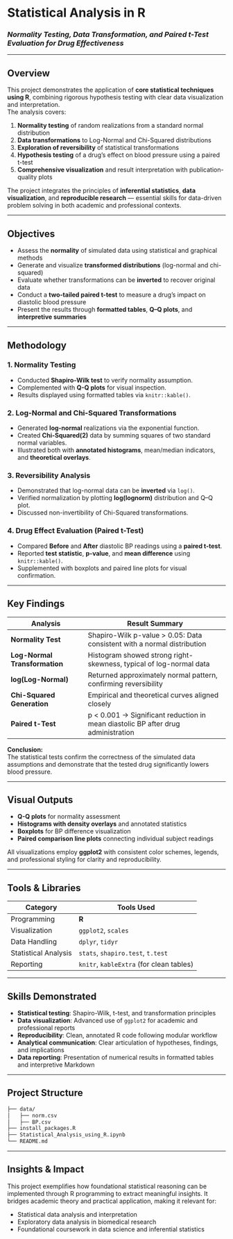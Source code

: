 # Statistical Analysis in R  
### *Normality Testing, Data Transformation, and Paired t-Test Evaluation for Drug Effectiveness*

---

## Overview

This project demonstrates the application of **core statistical techniques using R**, combining rigorous hypothesis testing with clear data visualization and interpretation.  
The analysis covers:

1. **Normality testing** of random realizations from a standard normal distribution  
2. **Data transformations** to Log-Normal and Chi-Squared distributions  
3. **Exploration of reversibility** of statistical transformations  
4. **Hypothesis testing** of a drug’s effect on blood pressure using a paired t-test  
5. **Comprehensive visualization** and result interpretation with publication-quality plots  

The project integrates the principles of **inferential statistics**, **data visualization**, and **reproducible research** — essential skills for data-driven problem solving in both academic and professional contexts.

---

## Objectives

- Assess the **normality** of simulated data using statistical and graphical methods  
- Generate and visualize **transformed distributions** (log-normal and chi-squared)  
- Evaluate whether transformations can be **inverted** to recover original data  
- Conduct a **two-tailed paired t-test** to measure a drug’s impact on diastolic blood pressure  
- Present the results through **formatted tables**, **Q–Q plots**, and **interpretive summaries**

---

## Methodology

### 1. Normality Testing  
- Conducted **Shapiro-Wilk test** to verify normality assumption.  
- Complemented with **Q-Q plots** for visual inspection.  
- Results displayed using formatted tables via `knitr::kable()`.

### 2. Log-Normal and Chi-Squared Transformations  
- Generated **log-normal** realizations via the exponential function.  
- Created **Chi-Squared(2)** data by summing squares of two standard normal variables.  
- Illustrated both with **annotated histograms**, mean/median indicators, and **theoretical overlays**.

### 3. Reversibility Analysis  
- Demonstrated that log-normal data can be **inverted** via `log()`.  
- Verified normalization by plotting **log(lognorm)** distribution and Q–Q plot.  
- Discussed non-invertibility of Chi-Squared transformations.

### 4. Drug Effect Evaluation (Paired t-Test)  
- Compared **Before** and **After** diastolic BP readings using a **paired t-test**.  
- Reported **test statistic**, **p-value**, and **mean difference** using `knitr::kable()`.  
- Supplemented with boxplots and paired line plots for visual confirmation.

---

## Key Findings

| Analysis | Result Summary |
|-----------|----------------|
| **Normality Test** | Shapiro-Wilk p-value > 0.05: Data consistent with a normal distribution |
| **Log-Normal Transformation** | Histogram showed strong right-skewness, typical of log-normal data |
| **log(Log-Normal)** | Returned approximately normal pattern, confirming reversibility |
| **Chi-Squared Generation** | Empirical and theoretical curves aligned closely |
| **Paired t-Test** | p < 0.001 → Significant reduction in mean diastolic BP after drug administration |

**Conclusion:**  
The statistical tests confirm the correctness of the simulated data assumptions and demonstrate that the tested drug significantly lowers blood pressure.

---

## Visual Outputs

- **Q-Q plots** for normality assessment  
- **Histograms with density overlays** and annotated statistics  
- **Boxplots** for BP difference visualization  
- **Paired comparison line plots** connecting individual subject readings  

All visualizations employ **ggplot2** with consistent color schemes, legends, and professional styling for clarity and reproducibility.

---

## Tools & Libraries

| Category | Tools Used |
|-----------|------------|
| Programming | **R** |
| Visualization | `ggplot2`, `scales` |
| Data Handling | `dplyr`, `tidyr` |
| Statistical Analysis | `stats`, `shapiro.test`, `t.test` |
| Reporting | `knitr`, `kableExtra` (for clean tables) |

---

## Skills Demonstrated

- **Statistical testing**: Shapiro-Wilk, t-test, and transformation principles  
- **Data visualization**: Advanced use of `ggplot2` for academic and professional reports  
- **Reproducibility**: Clean, annotated R code following modular workflow  
- **Analytical communication**: Clear articulation of hypotheses, findings, and implications  
- **Data reporting**: Presentation of numerical results in formatted tables and interpretive Markdown  

---

## Project Structure

```bash
├── data/
│   ├── norm.csv
│   ├── BP.csv
├── install_packages.R
├── Statistical_Analysis_using_R.ipynb
└── README.md
```
---
## Insights & Impact

This project exemplifies how foundational statistical reasoning can be implemented through R programming to extract meaningful insights.
It bridges academic theory and practical application, making it relevant for:
- Statistical data analysis and interpretation
- Exploratory data analysis in biomedical research
- Foundational coursework in data science and inferential statistics

